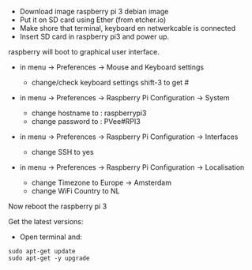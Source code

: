 - Download image raspberry pi 3 debian image
- Put it on SD card using Ether (from etcher.io)
- Make shore that terminal, keyboard en netwerkcable is connected
- Insert SD card in raspberry pi3 and power up.

raspberry will boot to graphical user interface.
- in menu -> Preferences -> Mouse and Keyboard settings
  - change/check keyboard settings shift-3 to get #

- in menu -> Preferences -> Raspberry Pi Configuration -> System
  - change hostname to : raspberrypi3
  - change password to : PVee#RPI3
- in menu -> Preferences -> Raspberry Pi Configuration -> Interfaces
  - change SSH to yes
- in menu -> Preferences -> Raspberry Pi Configuration -> Localisation
  - change Timezone to Europe -> Amsterdam
  - change WiFi Country to NL  

Now reboot the raspberry pi 3

Get the latest versions:
- Open terminal and:
```script
sudo apt-get update
sudo apt-get -y upgrade
```
